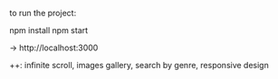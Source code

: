 to run the project:

npm install
npm start

-> http://localhost:3000

++: infinite scroll, images gallery, search by genre, responsive design
